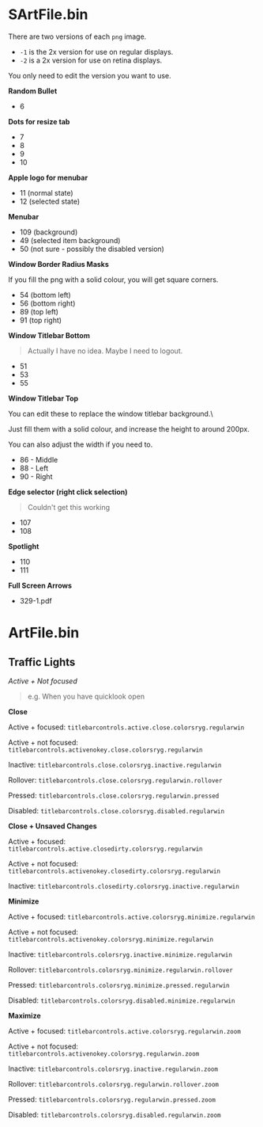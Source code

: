 # SArtFile.bin

There are two versions of each `png` image.

- `-1` is the 2x version for use on regular displays.
- `-2` is a 2x version for use on retina displays.

You only need to edit the version you want to use.

**Random Bullet**

- 6

**Dots for resize tab**

- 7
- 8
- 9
- 10

**Apple logo for menubar**

- 11 (normal state)
- 12 (selected state)

**Menubar**

- 109 (background)
- 49 (selected item background)
- 50 (not sure - possibly the disabled version)

**Window Border Radius Masks**

If you fill the png with a solid colour, you will get square corners.

- 54 (bottom left)
- 56 (bottom right)
- 89 (top left)
- 91 (top right)

**Window Titlebar Bottom**

> Actually I have no idea. Maybe I need to logout.

- 51
- 53
- 55

**Window Titlebar Top**

You can edit these to replace the window titlebar background.\

Just fill them with a solid colour, and increase the height to around 200px.

You can also adjust the width if you need to.

- 86 - Middle
- 88 - Left
- 90 - Right

**Edge selector (right click selection)**

> Couldn't get this working

- 107
- 108

**Spotlight**

- 110
- 111

**Full Screen Arrows**

- 329-1.pdf


# ArtFile.bin

## Traffic Lights

*Active + Not focused*

> e.g. When you have quicklook open

**Close**

Active + focused: `titlebarcontrols.active.close.colorsryg.regularwin`

Active + not focused: `titlebarcontrols.activenokey.close.colorsryg.regularwin`

Inactive: `titlebarcontrols.close.colorsryg.inactive.regularwin`

Rollover: `titlebarcontrols.close.colorsryg.regularwin.rollover`

Pressed: `titlebarcontrols.close.colorsryg.regularwin.pressed`

Disabled: `titlebarcontrols.close.colorsryg.disabled.regularwin`

**Close + Unsaved Changes**

Active + focused: `titlebarcontrols.active.closedirty.colorsryg.regularwin`

Active + not focused: `titlebarcontrols.activenokey.closedirty.colorsryg.regularwin`

Inactive: `titlebarcontrols.closedirty.colorsryg.inactive.regularwin`

**Minimize**

Active + focused: `titlebarcontrols.active.colorsryg.minimize.regularwin`

Active + not focused: `titlebarcontrols.activenokey.colorsryg.minimize.regularwin`

Inactive: `titlebarcontrols.colorsryg.inactive.minimize.regularwin`

Rollover: `titlebarcontrols.colorsryg.minimize.regularwin.rollover`

Pressed: `titlebarcontrols.colorsryg.minimize.pressed.regularwin`

Disabled: `titlebarcontrols.colorsryg.disabled.minimize.regularwin`

**Maximize**

Active + focused: `titlebarcontrols.active.colorsryg.regularwin.zoom`

Active + not focused: `titlebarcontrols.activenokey.colorsryg.regularwin.zoom`

Inactive: `titlebarcontrols.colorsryg.inactive.regularwin.zoom`

Rollover: `titlebarcontrols.colorsryg.regularwin.rollover.zoom`

Pressed: `titlebarcontrols.colorsryg.regularwin.pressed.zoom`

Disabled: `titlebarcontrols.colorsryg.disabled.regularwin.zoom`
